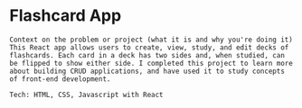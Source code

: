 # Flashcard App

    Context on the problem or project (what it is and why you're doing it)
    This React app allows users to create, view, study, and edit decks of flashcards. Each card in a deck has two sides and, when studied, can be flipped to show either side. I completed this project to learn more about building CRUD applications, and have used it to study concepts of front-end development.
    
    Tech: HTML, CSS, Javascript with React
